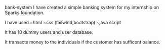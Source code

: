 bank-system
I have created a simple banking system for my internship on Sparks foundation.

I have used ~html ~css (tailwind,bootstrap) ~java script

It has 10 dummy users and user database.

It transacts money to the individuals if the customer has sufficent balance.
